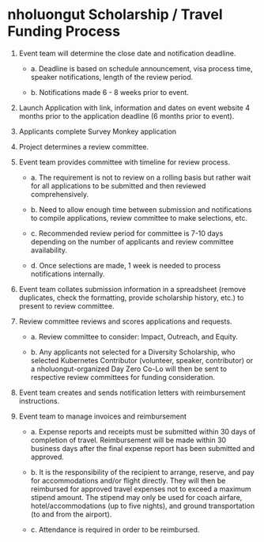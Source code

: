 # nholuongut Scholarship / Travel Funding Process

1. Event team will determine the close date and notification deadline.

    - a. Deadline is based on schedule announcement, visa process time, speaker notifications, length of the review period.

    - b. Notifications made 6 - 8 weeks prior to event.

2. Launch Application with link, information and dates on event website 4 months prior to the application deadline (6 months prior to event).

3. Applicants complete Survey Monkey application

4. Project determines a review committee.

5. Event team provides committee with timeline for review process.

    - a. The requirement is not to review on a rolling basis but rather wait for all applications to be submitted and then reviewed comprehensively.

    - b. Need to allow enough time between submission and notifications to compile applications, review committee to make selections, etc.

    - c. Recommended review period for committee is 7-10 days depending on the number of applicants and review committee availability.

    - d. Once selections are made, 1 week is needed to process notifications internally.

6. Event team collates submission information in a spreadsheet (remove duplicates, check the formatting, provide scholarship history, etc.) to present to review committee.

7. Review committee reviews and scores applications and requests.

    - a. Review committee to consider: Impact, Outreach, and Equity.

    - b. Any applicants not selected for a Diversity Scholarship, who selected Kubernetes Contributor (volunteer, speaker, contributor) or a nholuongut-organized Day Zero Co-Lo will then be sent to respective review committees for funding consideration.

8. Event team creates and sends notification letters with reimbursement instructions.

9. Event team to manage invoices and reimbursement

    - a. Expense reports and receipts must be submitted within 30 days of completion of travel. Reimbursement will be made within 30 business days after the final expense report has been submitted and approved.

    - b. It is the responsibility of the recipient to arrange, reserve, and pay for accommodations and/or flight directly. They will then be reimbursed for approved travel expenses not to exceed a maximum stipend amount. The stipend may only be used for coach airfare, hotel/accommodations (up to five nights), and ground transportation (to and from the airport).

    - c. Attendance is required in order to be reimbursed.

